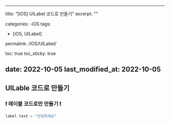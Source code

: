  ---
title: "[iOS] UILabel 코드로 만들기"
excerpt: ""

categories:
  -iOS
tags:
  - [iOS, UILabel]

permalink: /iOS/UILabel/

toc: true
toc_sticky: true

date: 2022-10-05
last_modified_at: 2022-10-05
---

## UILable 코드로 만들기
### ❗️ 레이블 코드로만 만들기 ❗️
```swift
label.text = "안녕하세요"
```







